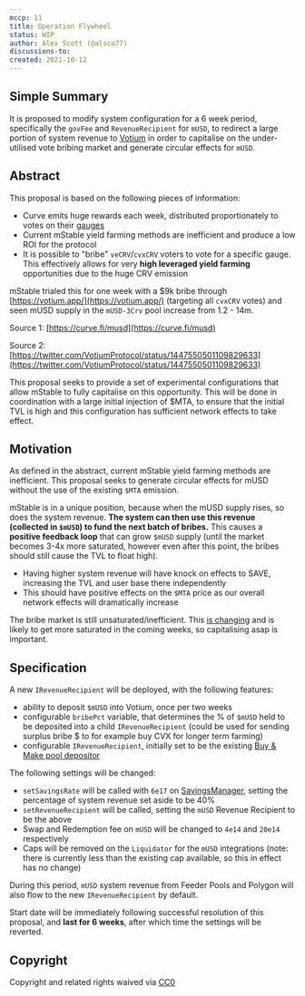 ```yaml
---
mccp: 11
title: Operation Flywheel
status: WIP
author: Alex Scott (@alsco77)
discussions-to:
created: 2021-10-12
---
```


## Simple Summary

It is proposed to modify system configuration for a 6 week period, specifically the `govFee` and `RevenueRecipient` for `mUSD`, to redirect a large portion of system revenue to [Votium](https://votium.app/) in order to capitalise on the under-utilised vote bribing market and generate circular effects for `mUSD`.

## Abstract

This proposal is based on the following pieces of information:

- Curve emits huge rewards each week, distributed proportionately to votes on their [gauges](https://dao.curve.fi/gaugeweight)
- Current mStable yield farming methods are inefficient and produce a low ROI for the protocol
- It is possible to "bribe" `veCRV`/`cvxCRV` voters to vote for a specific gauge. This effectively allows for very **high leveraged yield farming** opportunities due to the huge CRV emission

mStable trialed this for one week with a $9k bribe through [https://votium.app/](https://votium.app/) (targeting all `cvxCRV` votes) and seen mUSD supply in the `mUSD-3Crv` pool increase from 1.2 - 14m.

Source 1: [https://curve.fi/musd](https://curve.fi/musd)

Source 2: [https://twitter.com/VotiumProtocol/status/1447550501109829633](https://twitter.com/VotiumProtocol/status/1447550501109829633)

This proposal seeks to provide a set of experimental configurations that allow mStable to fully capitalise on this opportunity. This will be done in coordination with a large initial injection of $MTA, to ensure that the initial TVL is high and this configuration has sufficient network effects to take effect.

## Motivation

As defined in the abstract, current mStable yield farming methods are inefficient. This proposal seeks to generate circular effects for mUSD without the use of the existing `$MTA` emission.

mStable is in a unique position, because when the mUSD supply rises, so does the system revenue. **The system can then use this revenue (collected in `$mUSD`) to fund the next batch of bribes.** This causes a **positive feedback loop** that can grow `$mUSD` supply (until the market becomes 3-4x more saturated, however even after this point, the bribes should still cause the TVL to float high).

- Having higher system revenue will have knock on effects to SAVE, increasing the TVL and user base there independently
- This should have positive effects on the `$MTA` price as our overall network effects will dramatically increase

The bribe market is still unsaturated/inefficient. This [is changing](https://twitter.com/VotiumProtocol/status/1447537117165506561) and is likely to get more saturated in the coming weeks, so capitalising asap is important.

## Specification

A new `IRevenueRecipient` will be deployed, with the following features:

- ability to deposit `$mUSD` into Votium, once per two weeks
- configurable `bribePct` variable, that determines the % of `$mUSD` held to be deposited into a child `IRevenueRecipient` (could be used for sending surplus bribe $ to for example buy CVX for longer term farming)
- configurable `IRevenueRecipient`, initially set to be the existing [Buy & Make pool depositor](https://etherscan.io/address/0xa7824292efdee1177a1c1bed0649cfdd6114fed5)

The following settings will be changed:

- `setSavingsRate` will be called with `6e17` on [SavingsManager](https://etherscan.io/address/0x9781c4e9b9cc6ac18405891df20ad3566fb6b301), setting the percentage of system revenue set aside to be 40%
- `setRevenueRecipient` will be called, setting the `mUSD` Revenue Recipient to be the above
- Swap and Redemption fee on `mUSD` will be changed to `4e14` and `20e14` respectively
- Caps will be removed on the `Liquidator` for the `mUSD` integrations (note: there is currently less than the existing cap available, so this in effect has no change)

During this period, `mUSD` system revenue from Feeder Pools and Polygon will also flow to the new `IRevenueRecipient` by default.

Start date will be immediately following successful resolution of this proposal, and **last for 6 weeks**, after which time the settings will be reverted.

## Copyright

Copyright and related rights waived via [CC0](https://creativecommons.org/publicdomain/zero/1.0/)
